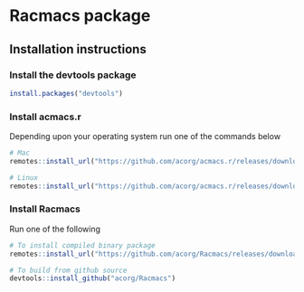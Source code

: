 
# Racmacs package

## Installation instructions
### Install the devtools package
```R
install.packages("devtools")
```

### Install acmacs.r
Depending upon your operating system run one of the commands below

```R
# Mac
remotes::install_url("https://github.com/acorg/acmacs.r/releases/download/v4.0/acmacs.r_4.0_R_macOS-10.14.tgz", build = FALSE)

# Linux
remotes::install_url("https://github.com/acorg/acmacs.r/releases/download/v4.0/acmacs.r_4.0_R_x86_64-pc-linux-gnu.tar.gz", build = FALSE)
```

### Install Racmacs
Run one of the following

```R
# To install compiled binary package
remotes::install_url("https://github.com/acorg/Racmacs/releases/download/v1.0.5/Racmacs_1.0.5.tgz", build = FALSE)

# To build from github source
devtools::install_github("acorg/Racmacs")
```






